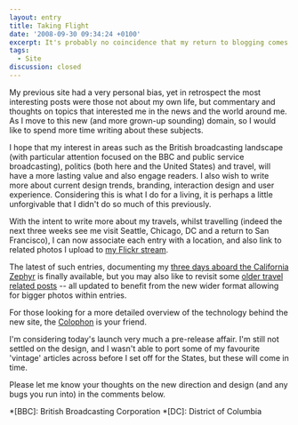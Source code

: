 ```yaml
---
layout: entry
title: Taking Flight
date: '2008-09-30 09:34:24 +0100'
excerpt: It's probably no coincidence that my return to blogging comes whilst sitting in the departure lounge of Birmingham International Airport.
tags:
  - Site
discussion: closed
---
```

My previous site had a very personal bias, yet in retrospect the most interesting posts were those not about my own life, but commentary and thoughts on topics that interested me in the news and the world around me. As I move to this new (and more grown-up sounding) domain, so I would like to spend more time writing about these subjects.

I hope that my interest in areas such as the British broadcasting landscape (with particular attention focused on the BBC and public service broadcasting), politics (both here and the United States) and travel, will have a more lasting value and also engage readers. I also wish to write more about current design trends, branding, interaction design and user experience. Considering this is what I do for a living, it is perhaps a little unforgivable that I didn't do so much of this previously.

With the intent to write more about my travels, whilst travelling (indeed the next three weeks see me visit Seattle, Chicago, DC and a return to San Francisco), I can now associate each entry with a location, and also link to related photos I upload to [my Flickr stream][1].

The latest of such entries, documenting my [three days aboard the California Zephyr][2] is finally available, but you may also like to revisit some [older travel related posts][3] -- all updated to benefit from the new wider format allowing for bigger photos within entries.

For those looking for a more detailed overview of the technology behind the new site, the [Colophon][4] is your friend.

I'm considering today's launch very much a pre-release affair. I'm still not settled on the design, and I wasn't able to port some of my favourite 'vintage' articles across before I set off for the States, but these will come in time.

Please let me know your thoughts on the new direction and design (and any bugs you run into) in the comments below.

[1]: https://www.flickr.com/photos/paulrobertlloyd/
[2]: /2008/09/california_zephyr/
[3]: /tags/travel/
[4]: /about/colophon/

*[BBC]: British Broadcasting Corporation
*[DC]: District of Columbia